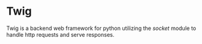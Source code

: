 # Twig

Twig is a backend web framework for python utilizing the *socket* module to handle http requests and serve responses.
